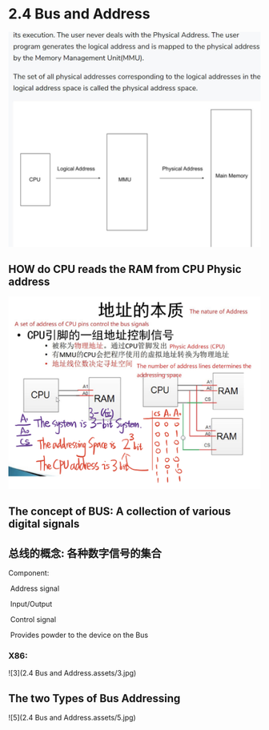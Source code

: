 # 2.4 Bus and Address



![1](https://github.com/knightsummon/Computer-System-Architecture-and-ARM-Assembly-Language/blob/main/2.4%20Bus%20and%20Address/2.4%20Bus%20and%20Address.assets/1.jpg)

## HOW do CPU reads the RAM from CPU Physic address

![2](https://github.com/knightsummon/Computer-System-Architecture-and-ARM-Assembly-Language/blob/main/2.4%20Bus%20and%20Address/2.4%20Bus%20and%20Address.assets/2.jpg)



## The concept of BUS: A collection of various digital signals

## 总线的概念: 各种数字信号的集合

Component: 

​	Address signal

​	Input/Output

​	Control signal

​	Provides powder to the device on the Bus

### X86:

![3](2.4 Bus and Address.assets/3.jpg)



## The two Types of Bus Addressing

![5](2.4 Bus and Address.assets/5.jpg)
